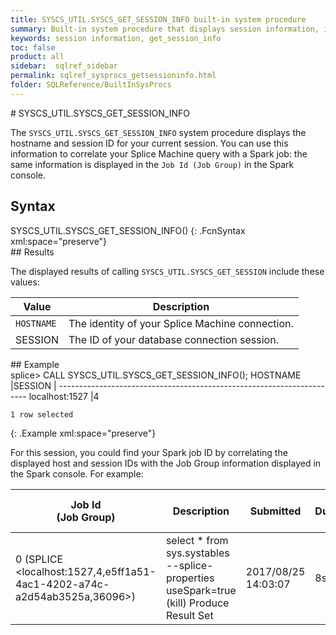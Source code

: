 ```yaml
---
title: SYSCS_UTIL.SYSCS_GET_SESSION_INFO built-in system procedure
summary: Built-in system procedure that displays session information, including the hostname and session IDs.
keywords: session information, get_session_info
toc: false
product: all
sidebar:  sqlref_sidebar
permalink: sqlref_sysprocs_getsessioninfo.html
folder: SQLReference/BuiltInSysProcs
---
```

<section>
<div class="TopicContent" data-swiftype-index="true" markdown="1">
# SYSCS_UTIL.SYSCS_GET_SESSION_INFO

The `SYSCS_UTIL.SYSCS_GET_SESSION_INFO` system procedure displays the
hostname and session ID for your current session. You can use this
information to correlate your Splice Machine query with a Spark job: the
same information is displayed in the `Job Id (Job Group)` in the Spark
console.

## Syntax

<div class="fcnWrapperWide" markdown="1">
    SYSCS_UTIL.SYSCS_GET_SESSION_INFO()
{: .FcnSyntax xml:space="preserve"}

</div>
## Results

The displayed results of calling `SYSCS_UTIL.SYSCS_GET_SESSION` include
these values:

<table summary=" summary=&quot;Columns in Get_Session_Info results display&quot;">
                <col />
                <col />
                <thead>
                    <tr>
                        <th>Value</th>
                        <th>Description</th>
                    </tr>
                </thead>
                <tbody>
                    <tr>
                        <td><code>HOSTNAME</code></td>
                        <td>The identity of your Splice Machine connection.</td>
                    </tr>
                    <tr>
                        <td class="CodeFont">SESSION
					</td>
                        <td>The ID of your database connection session.</td>
                    </tr>
                </tbody>
            </table>
## Example

<div class="preWrapperWide" markdown="1">
    splice> CALL SYSCS_UTIL.SYSCS_GET_SESSION_INFO();
    HOSTNAME                       |SESSION  |
    ----------------------------------------------------------------------
    localhost:1527                 |4
    
    1 row selected
{: .Example xml:space="preserve"}

</div>
For this session, you could find your Spark job ID by correlating the
displayed host and session IDs with the Job Group information displayed
in the Spark console. For example:

<table>
                <col />
                <col />
                <col />
                <col />
                <col />
                <col />
                <thead>
                    <tr>
                        <th>Job Id<br />(Job Group)</th>
                        <th>Description</th>
						<th>Submitted</th>
						<th>Duration</th>
						<th>Stages:<br />Succeeded/Total</th>
						<th>Tasks (for all stages):<br />Succeeded/Total</th>
                    </tr>
                </thead>
                <tbody>
                    <tr>
                        <td>0 (SPLICE &lt;<span class="Highlighted">localhost:1527,4</span>,e5ff1a51-4ac1-4202-a74c-a2d54ab3525a,36096&gt;)</td>
                        <td>select * from sys.systables --splice-properties useSpark=true (kill) Produce Result Set	</td>
                        <td>2017/08/25 14:03:07	</td>
                        <td>8s</td>
                        <td>0/1</td>
                        <td>0/1</td>
                    </tr>
                </tbody>
            </table>
</div>
</section>

